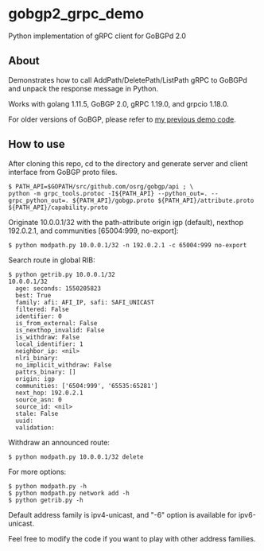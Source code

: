 # gobgp2_grpc_demo
Python implementation of gRPC client for GoBGPd 2.0

## About
Demonstrates how to call AddPath/DeletePath/ListPath gRPC to GoBGPd and unpack the response message in Python.

Works with golang 1.11.5, GoBGP 2.0, gRPC 1.19.0, and grpcio 1.18.0.

For older versions of GoBGP, please refer to [my previous demo code](https://github.com/tamihiro/gobgp_grpc_demo).

## How to use

After cloning this repo, cd to the directory and generate server and client interface from GoBGP proto files.
```
$ PATH_API=$GOPATH/src/github.com/osrg/gobgp/api ; \
python -m grpc_tools.protoc -I${PATH_API} --python_out=. --grpc_python_out=. ${PATH_API}/gobgp.proto ${PATH_API}/attribute.proto ${PATH_API}/capability.proto
```

Originate 10.0.0.1/32 with the path-attribute origin igp (default), nexthop 192.0.2.1, and communities [65004:999, no-export]:
```
$ python modpath.py 10.0.0.1/32 -n 192.0.2.1 -c 65004:999 no-export
```

Search route in global RIB:
```
$ python getrib.py 10.0.0.1/32
10.0.0.1/32
  age: seconds: 1550205823
  best: True
  family: afi: AFI_IP, safi: SAFI_UNICAST
  filtered: False
  identifier: 0
  is_from_external: False
  is_nexthop_invalid: False
  is_withdraw: False
  local_identifier: 1
  neighbor_ip: <nil>
  nlri_binary: 
  no_implicit_withdraw: False
  pattrs_binary: []
  origin: igp
  communities: ['6504:999', '65535:65281']
  next_hop: 192.0.2.1
  source_asn: 0
  source_id: <nil>
  stale: False
  uuid: 
  validation:
```
  
Withdraw an announced route:
```
$ python modpath.py 10.0.0.1/32 delete
```

For more options:
```
$ python modpath.py -h
$ python modpath.py network add -h
$ python getrib.py -h
```

Default address family is ipv4-unicast, and "-6" option is available for ipv6-unicast.

Feel free to modify the code if you want to play with other address families.

